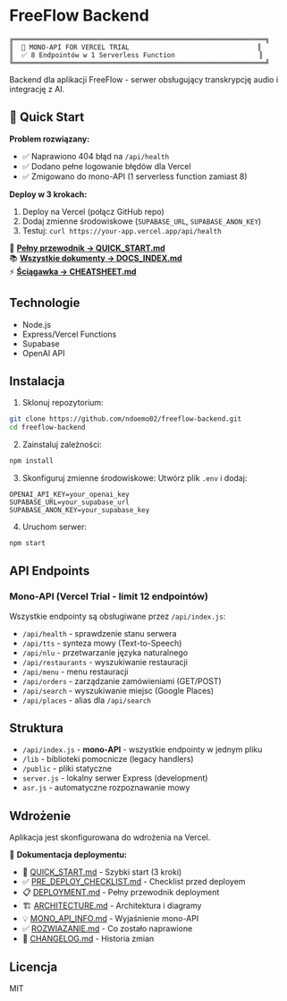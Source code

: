 # FreeFlow Backend

```
╔═══════════════════════════════════════════════════════════════╗
║  🚀 MONO-API FOR VERCEL TRIAL                                ║
║  ✅ 8 Endpointów w 1 Serverless Function                     ║
╚═══════════════════════════════════════════════════════════════╝
```

Backend dla aplikacji FreeFlow - serwer obsługujący transkrypcję audio i integrację z AI.

## 🚀 Quick Start

**Problem rozwiązany:**
- ✅ Naprawiono 404 błąd na `/api/health`
- ✅ Dodano pełne logowanie błędów dla Vercel
- ✅ Zmigowano do mono-API (1 serverless function zamiast 8)

**Deploy w 3 krokach:**
1. Deploy na Vercel (połącz GitHub repo)
2. Dodaj zmienne środowiskowe (`SUPABASE_URL`, `SUPABASE_ANON_KEY`)
3. Testuj: `curl https://your-app.vercel.app/api/health`

📖 **[Pełny przewodnik → QUICK_START.md](./QUICK_START.md)**  
📚 **[Wszystkie dokumenty → DOCS_INDEX.md](./DOCS_INDEX.md)**  
⚡ **[Ściągawka → CHEATSHEET.md](./CHEATSHEET.md)**

## Technologie
- Node.js
- Express/Vercel Functions
- Supabase
- OpenAI API

## Instalacja

1. Sklonuj repozytorium:
```bash
git clone https://github.com/ndoemo02/freeflow-backend.git
cd freeflow-backend
```

2. Zainstaluj zależności:
```bash
npm install
```

3. Skonfiguruj zmienne środowiskowe:
Utwórz plik `.env` i dodaj:
```
OPENAI_API_KEY=your_openai_key
SUPABASE_URL=your_supabase_url
SUPABASE_ANON_KEY=your_supabase_key
```

4. Uruchom serwer:
```bash
npm start
```

## API Endpoints

### Mono-API (Vercel Trial - limit 12 endpointów)
Wszystkie endpointy są obsługiwane przez `/api/index.js`:

- `/api/health` - sprawdzenie stanu serwera
- `/api/tts` - synteza mowy (Text-to-Speech)
- `/api/nlu` - przetwarzanie języka naturalnego
- `/api/restaurants` - wyszukiwanie restauracji
- `/api/menu` - menu restauracji
- `/api/orders` - zarządzanie zamówieniami (GET/POST)
- `/api/search` - wyszukiwanie miejsc (Google Places)
- `/api/places` - alias dla `/api/search`

## Struktura
- `/api/index.js` - **mono-API** - wszystkie endpointy w jednym pliku
- `/lib` - biblioteki pomocnicze (legacy handlers)
- `/public` - pliki statyczne
- `server.js` - lokalny serwer Express (development)
- `asr.js` - automatyczne rozpoznawanie mowy

## Wdrożenie
Aplikacja jest skonfigurowana do wdrożenia na Vercel.

📖 **Dokumentacja deploymentu:**
- 🚀 [QUICK_START.md](./QUICK_START.md) - Szybki start (3 kroki)
- ✅ [PRE_DEPLOY_CHECKLIST.md](./PRE_DEPLOY_CHECKLIST.md) - Checklist przed deployem
- 📋 [DEPLOYMENT.md](./DEPLOYMENT.md) - Pełny przewodnik deployment
- 🏗️ [ARCHITECTURE.md](./ARCHITECTURE.md) - Architektura i diagramy
- 💡 [MONO_API_INFO.md](./MONO_API_INFO.md) - Wyjaśnienie mono-API
- ✅ [ROZWIAZANIE.md](./ROZWIAZANIE.md) - Co zostało naprawione
- 📝 [CHANGELOG.md](./CHANGELOG.md) - Historia zmian

## Licencja
MIT
